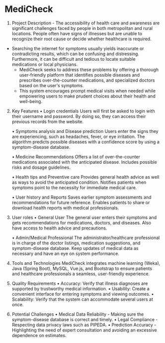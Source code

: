 # MediCheck
1. Project Description - The accessibility of health care and awareness are significant challenges faced by people in both metropolitan and rural locations. People often have signs of illnesses but are unable to recognize their root cause or decide whether healthcare is required. 
- Searching the internet for symptoms usually yields inaccurate or contradicting results, which can be confusing and distressing. Furthermore, it can be difficult and tedious to locate suitable medications or local physicians. 
	- MediCheck seeks to address these problems by offering a thorough user-friendly platform that identifies possible diseases and prescribes over-the-counter medications, and specialized doctors based on the user's symptoms. 
    - This system encourages prompt medical visits when needed while empowering users to make prudent choices about their health and well-being.

2. Key Features
    • Login credentials
Users will first be asked to login with their username and password. By doing so, they can access their previous records from the website.

    • Symptoms analysis and Disease prediction
Users enter the signs they are experiencing, such as headaches, fever, or eye irritation.
The algorithm predicts possible diseases with a confidence score by using a symptom-disease database. 

    • Medicine Recommendations
Offers a list of over-the-counter medications associated with the anticipated disease.
Includes possible risks and dosage guidelines. 

    • Health tips and Preventive care
Provides general health advice as well as ways to avoid the anticipated condition.
Notifies patients when symptoms point to the necessity for immediate medical care. 

    • User history and Reports
Saves earlier symptom assessments and recommendations for future reference.
Enables patients to share or download health reports with medical professionals.

3. User roles
    • General User
The general user enters their symptoms and gets recommendations for medications, doctors, and diseases.
Also have access to health advice and precautions. 

    • Admin/Medical Professional
The administrator/healthcare professional is in charge of the doctor listings, medication suggestions, and symptom-disease database.
Keep updates of medical data as necessary and have an eye on system performance. 

4. Tools and Technologies
    MediCheck integrates machine learning (Weka), Java (Spring Boot), MySQL, Vue.js, and Bootstrap to ensure patients and healthcare professionals a seamless, user-friendly experience.

5. Quality Requirements
    • Accuracy: Verify that illness diagnoses are supported by trustworthy medical information.
    • Usability: Create a convenient interface for entering symptoms and viewing outcomes.
    • Scalability: Verify that the system can accommodate several users at once. 

6. Potential Challenges
    • Medical Data Reliability - Making sure the symptom-disease database is correct and timely. 
    • Legal Compliance -  Respecting data privacy laws such as PIPEDA.
    • Prediction Accuracy -  Highlighting the need of expert consultation and avoiding an excessive dependence on estimates. 
